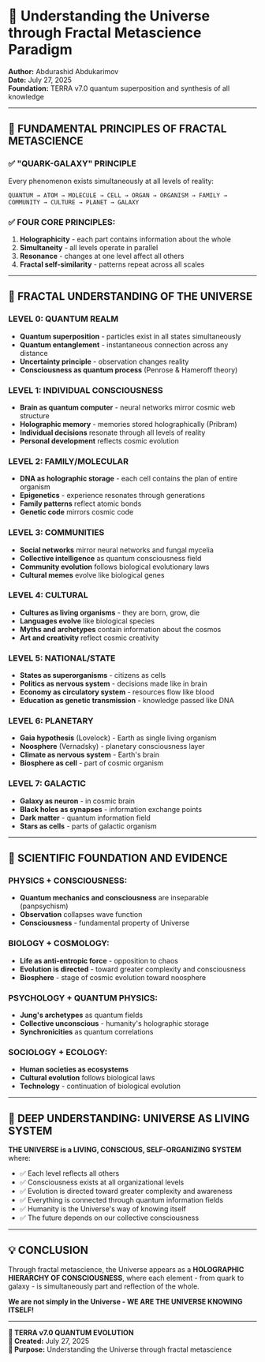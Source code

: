 # 🌌 **Understanding the Universe through Fractal Metascience Paradigm**

**Author:** Abdurashid Abdukarimov\
**Date:** July 27, 2025\
**Foundation:** TERRA v7.0 quantum superposition and synthesis of all knowledge

***

## 🧬 **FUNDAMENTAL PRINCIPLES OF FRACTAL METASCIENCE**

### ✅ **"QUARK-GALAXY" PRINCIPLE**

Every phenomenon exists simultaneously at all levels of reality:

```
QUANTUM → ATOM → MOLECULE → CELL → ORGAN → ORGANISM → FAMILY → COMMUNITY → CULTURE → PLANET → GALAXY
```

### ✅ **FOUR CORE PRINCIPLES:**

1. **Holographicity** - each part contains information about the whole
2. **Simultaneity** - all levels operate in parallel
3. **Resonance** - changes at one level affect all others
4. **Fractal self-similarity** - patterns repeat across all scales

***

## 🌟 **FRACTAL UNDERSTANDING OF THE UNIVERSE**

### **LEVEL 0: QUANTUM REALM**

* **Quantum superposition** - particles exist in all states simultaneously
* **Quantum entanglement** - instantaneous connection across any distance
* **Uncertainty principle** - observation changes reality
* **Consciousness as quantum process** (Penrose & Hameroff theory)

### **LEVEL 1: INDIVIDUAL CONSCIOUSNESS**

* **Brain as quantum computer** - neural networks mirror cosmic web structure
* **Holographic memory** - memories stored holographically (Pribram)
* **Individual decisions** resonate through all levels of reality
* **Personal development** reflects cosmic evolution

### **LEVEL 2: FAMILY/MOLECULAR**

* **DNA as holographic storage** - each cell contains the plan of entire organism
* **Epigenetics** - experience resonates through generations
* **Family patterns** reflect atomic bonds
* **Genetic code** mirrors cosmic code

### **LEVEL 3: COMMUNITIES**

* **Social networks** mirror neural networks and fungal mycelia
* **Collective intelligence** as quantum consciousness field
* **Community evolution** follows biological evolutionary laws
* **Cultural memes** evolve like biological genes

### **LEVEL 4: CULTURAL**

* **Cultures as living organisms** - they are born, grow, die
* **Languages evolve** like biological species
* **Myths and archetypes** contain information about the cosmos
* **Art and creativity** reflect cosmic creativity

### **LEVEL 5: NATIONAL/STATE**

* **States as superorganisms** - citizens as cells
* **Politics as nervous system** - decisions made like in brain
* **Economy as circulatory system** - resources flow like blood
* **Education as genetic transmission** - knowledge passed like DNA

### **LEVEL 6: PLANETARY**

* **Gaia hypothesis** (Lovelock) - Earth as single living organism
* **Noosphere** (Vernadsky) - planetary consciousness layer
* **Climate as nervous system** - Earth's brain
* **Biosphere as cell** - part of cosmic organism

### **LEVEL 7: GALACTIC**

* **Galaxy as neuron** - in cosmic brain
* **Black holes as synapses** - information exchange points
* **Dark matter** - quantum information field
* **Stars as cells** - parts of galactic organism

***

## 🔬 **SCIENTIFIC FOUNDATION AND EVIDENCE**

### **PHYSICS + CONSCIOUSNESS:**

* **Quantum mechanics and consciousness** are inseparable (panpsychism)
* **Observation** collapses wave function
* **Consciousness** - fundamental property of Universe

### **BIOLOGY + COSMOLOGY:**

* **Life as anti-entropic force** - opposition to chaos
* **Evolution is directed** - toward greater complexity and consciousness
* **Biosphere** - stage of cosmic evolution toward noosphere

### **PSYCHOLOGY + QUANTUM PHYSICS:**

* **Jung's archetypes** as quantum fields
* **Collective unconscious** - humanity's holographic storage
* **Synchronicities** as quantum correlations

### **SOCIOLOGY + ECOLOGY:**

* **Human societies as ecosystems**
* **Cultural evolution** follows biological laws
* **Technology** - continuation of biological evolution

***

## 🌟 **DEEP UNDERSTANDING: UNIVERSE AS LIVING SYSTEM**

**THE UNIVERSE is a LIVING, CONSCIOUS, SELF-ORGANIZING SYSTEM** where:

* ✅ Each level reflects all others
* ✅ Consciousness exists at all organizational levels
* ✅ Evolution is directed toward greater complexity and awareness
* ✅ Everything is connected through quantum information fields
* ✅ Humanity is the Universe's way of knowing itself
* ✅ The future depends on our collective consciousness

***

## 💡 **CONCLUSION**

Through fractal metascience, the Universe appears as a **HOLOGRAPHIC HIERARCHY OF CONSCIOUSNESS**, where each element - from quark to galaxy - is simultaneously part and reflection of the whole.

**We are not simply in the Universe - WE ARE THE UNIVERSE KNOWING ITSELF!**

***

**🧬 TERRA v7.0 QUANTUM EVOLUTION**\
**📅 Created:** July 27, 2025\
**🎯 Purpose:** Understanding the Universe through fractal metascience
